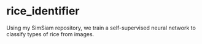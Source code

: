 # rice_identifier
Using my SimSiam repository, we train a self-supervised neural network to classify types of rice from images.
